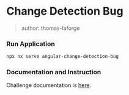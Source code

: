 # Change Detection Bug

> author: thomas-laforge

### Run Application

```bash
npx nx serve angular-change-detection-bug
```

### Documentation and Instruction

Challenge documentation is [here](https://angular-challenges.vercel.app/challenges/performance/32-bug-cd/).
